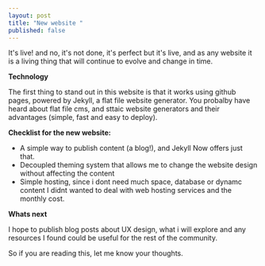 ```yaml
---
layout: post
title: "New website "
published: false
---
```


It's live! and no, it's not done, it's perfect but it's live, and as any website it is a living thing that will continue to evolve and change in time.

**Technology**

The first thing to stand out in this website is that it works using github pages, powered by Jekyll, a flat file website generator. You probalby have heard about flat file cms, and sttaic website generators and their advantages (simple, fast and easy to deploy).

**Checklist for the new website:**

- A simple way to publish content (a blog!), and Jekyll Now offers just that.
- Decoupled theming system that allows me to change the website design without affecting the content
- Simple hosting, since i dont need much space, database or dynamc content I didnt wanted to deal with web hosting services and the monthly cost.

**Whats next**

I hope to publish blog posts about UX design, what i will explore and any resources I found could be useful for the rest of the community.

So if you are reading this, let me know your thoughts.
